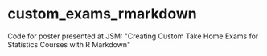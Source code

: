 # custom_exams_rmarkdown
Code for poster presented at JSM: "Creating Custom Take Home Exams for Statistics Courses with R Markdown"

